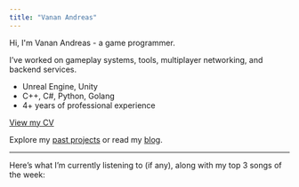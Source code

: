 ```yaml
---
title: "Vanan Andreas"
---
```


Hi, I'm Vanan Andreas - a game programmer.

I’ve worked on gameplay systems, tools, multiplayer networking, and backend services.

- Unreal Engine, Unity
- C++, C#, Python, Golang
- 4+ years of professional experience

[View my CV](/cv/)

Explore my [past projects](/projects/) or read my [blog](/posts/).

---
Here’s what I’m currently listening to (if any), along with my top 3 songs of the week:
<div id="currently-playing"></div>
<div id="listening-to"></div>
